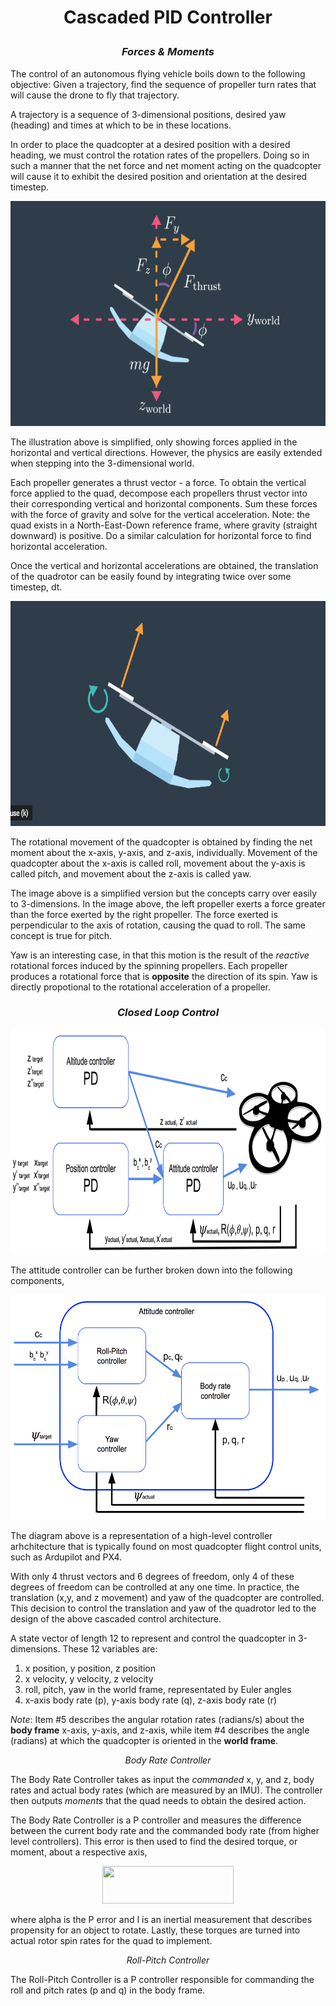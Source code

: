 # <p align="center"><b> Cascaded PID Controller </b></p>

### <p align="center"><b><i> Forces & Moments </i></b></p>

The control of an autonomous flying vehicle boils down to the following objective: Given a trajectory, find the sequence of propeller turn rates that will cause the drone to fly that trajectory. 

A trajectory is a sequence of 3-dimensional positions, desired yaw (heading) and times at which to be in these locations.

In order to place the quadcopter at a desired position with a desired heading, we must control the rotation rates of the propellers. Doing so in such a manner that the net force and net moment acting on the quadcopter will cause it to exhibit the desired position and orientation at the desired timestep.

<p align="center"> <img src="images/quad_forces.PNG" width="640" height="360"></p>

The illustration above is simplified, only showing forces applied in the horizontal and vertical directions. However, the physics are easily extended when stepping into the 3-dimensional world.

Each propeller generates a thrust vector - a force. To obtain the vertical force applied to the quad, decompose each propellers thrust vector into their corresponding vertical and horizontal components. Sum these forces with the force of gravity and solve for the vertical acceleration. Note: the quad exists in a North-East-Down reference frame, where gravity (straight downward) is positive. Do a similar calculation for horizontal force to find horizontal acceleration. 

Once the vertical and horizontal accelerations are obtained, the translation of the quadrotor can be easily found by integrating twice over some timestep, dt.

<p align="center"> <img src="images/quad_moments.PNG" width="640" height="360"></p>

The rotational movement of the quadcopter is obtained by finding the net moment about the x-axis, y-axis, and z-axis, individually. Movement of the quadcopter about the x-axis is called roll, movement about the y-axis is called pitch, and movement about the z-axis is called yaw.

The image above is a simplified version but the concepts carry over easily to 3-dimensions. In the image above, the left propeller exerts a force greater than the force exerted by the right propeller. The force exerted is perpendicular to the axis of rotation, causing the quad to roll. The same concept is true for pitch. 

Yaw is an interesting case, in that this motion is the result of the *reactive* rotational forces induced by the spinning propellers. Each propeller produces a rotational force that is **opposite** the direction of its spin. Yaw is directly propotional to the rotational acceleration of a propeller. 

### <p align="center"><b><i>Closed Loop Control </i></b></p>

<p align="center"> <img src="images/control1.png" width="640" height="360"></p>

The attitude controller can be further broken down into the following components,

<p align="center"> <img src="images/control2.png" width="640" height="360"></p>

The diagram above is a representation of a high-level controller arhchitecture that is typically found on most quadcopter flight control units, such as Ardupilot and PX4. 

With only 4 thrust vectors and 6 degrees of freedom, only 4 of these degrees of freedom can be controlled at any one time. In practice, the translation (x,y, and z movement) and yaw of the quadcopter are controlled. This decision to control the translation and yaw of the quadrotor led to the design of the above cascaded control architecture.

A state vector of length 12 to represent and control the quadcopter in 3-dimensions. These 12 variables are:

1) x position, y position, z position
2) x velocity, y velocity, z velocity
3) roll, pitch, yaw in the world frame, representated by Euler angles
4) x-axis body rate (p), y-axis body rate (q), z-axis body rate (r)

*Note*: Item #5 describes the angular rotation rates (radians/s) about the **body frame** x-axis, y-axis, and z-axis, while item #4 describes the angle (radians) at which the quadcopter is oriented in the **world frame**.

 <p align="center"><i> Body Rate Controller </i></p>
 
The Body Rate Controller takes as input the *commanded* x, y, and z, body rates and actual body rates (which are measured by an IMU). The controller then outputs *moments* that the quad needs to obtain the desired action.

The Body Rate Controller is a P controller and measures the difference between the current body rate and the commanded body rate (from higher level controllers). This error is then used to find the desired torque, or moment, about a respective axis,

<p align="center"> <img src="images/moment.PNG]]" width="210" height="60"></p>

where alpha is the P error and I is an inertial measurement that describes propensity for an object to rotate. Lastly, these torques are turned into actual rotor spin rates for the quad to implement.

<p align="center"><i> Roll-Pitch Controller </i></p>
 
The Roll-Pitch Controller is a P controller responsible for commanding the roll and pitch rates (p and q) in the body frame. 



